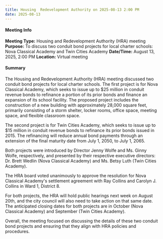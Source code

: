 ```yaml
---
title: Housing  Redevelopment Authority on 2025-08-13 2:00 PM
date: 2025-08-13
---
```

#### Meeting Info
**Meeting Type:** Housing and Redevelopment Authority (HRA) meeting
**Purpose:** To discuss two conduit bond projects for local charter schools: Nova Classical Academy and Twin Cities Academy
**Date/Time:** August 13, 2025, 2:00 PM
**Location:** Virtual meeting

#### Summary
The Housing and Redevelopment Authority (HRA) meeting discussed two conduit bond projects for local charter schools. The first project is for Nova Classical Academy, which seeks to issue up to $25 million in conduit revenue bonds to refinance a portion of its prior bonds and finance an expansion of its school facility. The proposed project includes the construction of a new building with approximately 28,000 square feet, primarily consisting of a storm shelter, locker rooms, office space, meeting space, and flexible classroom space.

The second project is for Twin Cities Academy, which seeks to issue up to $15 million in conduit revenue bonds to refinance its prior bonds issued in 2015. The refinancing will reduce annual bond payments through an extension of the final maturity date from July 1, 2050, to July 1, 2065.

Both projects were introduced by Director Jenny Wolfe and Ms. Ginny Wolfe, respectively, and presented by their respective executive directors: Dr. Brett Wedlin (Nova Classical Academy) and Ms. Betsy Luth (Twin Cities Academy).

The HRA board voted unanimously to approve the resolution for Nova Classical Academy's settlement agreement with Ray Collins and Carolyn J. Collins in Ward 1, District 8.

For both projects, the HRA will hold public hearings next week on August 20th, and the city council will also need to take action on that same date. The anticipated closing dates for both projects are in October (Nova Classical Academy) and September (Twin Cities Academy).

Overall, the meeting focused on discussing the details of these two conduit bond projects and ensuring that they align with HRA policies and procedures.

